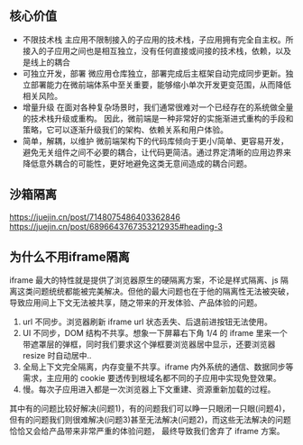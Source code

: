 ## 核心价值
- 不限技术栈
主应用不限制接入的子应用的技术栈，子应用拥有完全自主权。所接入的子应用之间也是相互独立，没有任何直接或间接的技术栈，依赖，以及是线上的耦合
- 可独立开发，部署
微应用仓库独立，部署完成后主框架自动完成同步更新。独立部署能力在微前端体系中至关重要，能够缩小单次开发更变范围，从而降低相关风险。
- 增量升级
在面对各种复杂场景时，我们通常很难对一个已经存在的系统做全量的技术栈升级或重构。 因此，微前端是一种非常好的实施渐进式重构的手段和策略，它可以逐渐升级我们的架构、依赖关系和用户体验。
- 简单，解耦，以维护
微前端架构下的代码库倾向于更小/简单、更容易开发，避免无关组件之间不必要的耦合，让代码更简洁。通过界定清晰的应用边界来降低意外耦合的可能性，更好地避免这类无意间造成的耦合问题。

## 沙箱隔离
https://juejin.cn/post/7148075486403362846
https://juejin.cn/post/6896643767353212935#heading-3
## 为什么不用iframe隔离

iframe 最大的特性就是提供了浏览器原生的硬隔离方案，不论是样式隔离、js 隔离这类问题统统都能被完美解决。但他的最大问题也在于他的隔离性无法被突破，导致应用间上下文无法被共享，随之带来的开发体验、产品体验的问题。

1. url 不同步。浏览器刷新 iframe url 状态丢失、后退前进按钮无法使用。
2. UI 不同步，DOM 结构不共享。想象一下屏幕右下角 1/4 的 iframe 里来一个带遮罩层的弹框，同时我们要求这个弹框要浏览器居中显示，还要浏览器 resize 时自动居中..
3. 全局上下文完全隔离，内存变量不共享。iframe 内外系统的通信、数据同步等需求，主应用的 cookie 要透传到根域名都不同的子应用中实现免登效果。
4. 慢。每次子应用进入都是一次浏览器上下文重建、资源重新加载的过程。

其中有的问题比较好解决(问题1)，有的问题我们可以睁一只眼闭一只眼(问题4)，但有的问题我们则很难解决(问题3)甚至无法解决(问题2)，而这些无法解决的问题恰恰又会给产品带来非常严重的体验问题， 最终导致我们舍弃了 iframe 方案。